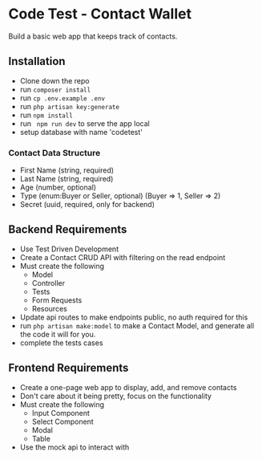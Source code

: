 # Code Test - Contact Wallet

Build a basic web app that keeps track of contacts. 

## Installation
* Clone down the repo
* run ``` composer install ```
* run ``` cp .env.example .env ```
* run ``` php artisan key:generate ```
* run ``` npm install ```
* run ``` npm run dev``` to serve the app local
* setup database with name 'codetest'

### Contact Data Structure

- First Name (string, required)
- Last Name (string, required)
- Age (number, optional)
- Type (enum:Buyer or Seller, optional) (Buyer => 1, Seller => 2)
- Secret (uuid, required, only for backend)

## Backend Requirements

- Use Test Driven Development
- Create a Contact CRUD API with filtering on the read endpoint
- Must create the following
  - Model
  - Controller
  - Tests
  - Form Requests
  - Resources
- Update api routes to make endpoints public, no auth required for this
- run ```php artisan make:model``` to make a Contact Model, and generate all the code it will for you.
- complete the tests cases

## Frontend Requirements

- Create a one-page web app to display, add, and remove contacts
- Don't care about it being pretty, focus on the functionality
- Must create the following
  - Input Component
  - Select Component
  - Modal
  - Table
- Use the mock api to interact with
